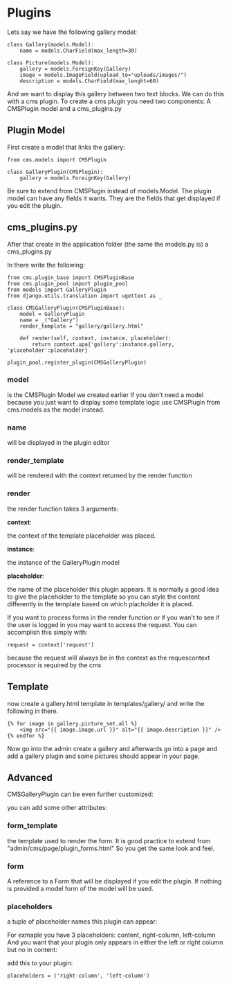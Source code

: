 Plugins
=======

Lets say we have the following gallery model:

	class Gallery(models.Model):
		name = models.CharField(max_length=30)
	
	class Picture(models.Model):
		gallery = models.ForeignKey(Gallery)
		image = models.ImageField(upload_to="uploads/images/")
		description = models.CharField(max_lenght=60)

And we want to display this gallery between two text blocks.
We can do this with a cms plugin.
To create a cms plugin you need two components: A CMSPlugin model and a cms_plugins.py

Plugin Model
------------

First create a model that links the gallery:

	from cms.models import CMSPlugin

	class GalleryPlugin(CMSPlugin):
		gallery = models.ForeignKey(Gallery)
	

Be sure to extend from CMSPlugin instead of models.Model.
The plugin model can have any fields it wants. They are the fields that
get displayed if you edit the plugin.

cms_plugins.py
--------------

After that create in the application folder (the same the models.py is) a cms_plugins.py

In there write the following:

	from cms.plugin_base import CMSPluginBase
	from cms.plugin_pool import plugin_pool
	from models import GalleryPlugin
	from django.utils.translation import ugettext as _

	class CMSGalleryPlugin(CMSPluginBase):
		model = GalleryPlugin
    	name = _("Gallery")
    	render_template = "gallery/gallery.html"
    
    	def render(self, context, instance, placeholder):
        	return context.upa{'gallery':instance.gallery, 'placeholder':placeholder}
    
	plugin_pool.register_plugin(CMSGalleryPlugin)		

### model ###

is the CMSPlugin Model we created earlier
If you don't need a model because you just want to display some template logic use CMSPlugin from cms.models as the model instead.

### name ###

will be displayed in the plugin editor

### render_template ###

will be rendered with the context returned by the render function

### render ###

the render function takes 3 arguments:

**context**:

the context of the template placeholder was placed.

**instance**:

the instance of the GalleryPlugin model

**placeholder**:

the name of the placeholder this plugin appears.
It is normally a good idea to give the placeholder to the template so you can style
the content differently in the template based on which placholder it is placed.

If you want to process forms in the render function or if you wan't to see if the user is logged in you may want to access the request. 
You can accomplish this simply with:

	request = context['request']

because the request will always be in the context as the requescontext processor is required by the cms

Template
--------
now create a gallery.html template in templates/gallery/ and write the following in there.

	{% for image in gallery.picture_set.all %}
		<img src="{{ image.image.url }}" alt="{{ image.description }}" />
	{% endfor %}

Now go into the admin create a gallery and afterwards go into a page and add a gallery plugin and some pictures should appear in your page.

Advanced
--------

CMSGalleryPlugin can be even further customized:

you can add some other attributes:

### form_template ###

the template used to render the form.
It is good practice to extend from "admin/cms/page/plugin_forms.html" So you get the same look and feel.

### form ###

A reference to a Form that will be displayed if you edit the plugin. If nothing is provided a model form of the model
will be used.

### placeholders ###

a tuple of placeholder names this plugin can appear:

For exmaple you have 3 placeholders: content, right-column, left-column
And you want that your plugin only appears in either the left or right column but no in content:

add this to your plugin: 
	
	placeholders = ('right-column', 'left-column')
